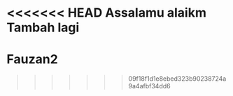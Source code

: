 <<<<<<< HEAD
Assalamu alaikm Tambah lagi
=======
Fauzan2
=======
>>>>>>> 09f18f1d1e8ebed323b90238724a9a4afbf34dd6
